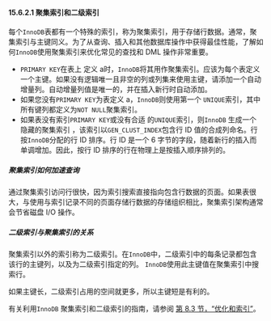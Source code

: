 #### 15.6.2.1 聚集索引和二级索引



每个`InnoDB`表都有一个特殊的索引，称为聚集索引，用于存储行数据。通常，聚集索引与主键同义。为了从查询、插入和其他数据库操作中获得最佳性能，了解如何`InnoDB`使用聚集索引来优化常见的查找和 DML 操作非常重要。

- `PRIMARY KEY`在表上 定义 a时，`InnoDB`将其用作聚集索引。应该为每个表定义一个主键。如果没有逻辑唯一且非空的列或列集来使用主键，请添加一个自动增量列。自动增量列值是唯一的，并在插入新行时自动添加。
- 如果您没有`PRIMARY KEY`为表定义 a，`InnoDB`则使用第一个 `UNIQUE`索引，其中所有键列都定义为`NOT NULL`聚集索引。
- 如果表没有索引`PRIMARY KEY`或没有合适 的`UNIQUE`索引，则`InnoDB` 生成一个隐藏的聚集索引 ，该索引以`GEN_CLUST_INDEX`包含行 ID 值的合成列命名。行按`InnoDB`分配的行 ID 排序。行 ID 是一个 6 字节的字段，随着新行的插入而单调增加。因此，按行 ID 排序的行在物理上是按插入顺序排列的。

##### 聚集索引如何加速查询

通过聚集索引访问行很快，因为索引搜索直接指向包含行数据的页面。如果表很大，与使用与索引记录不同的页面存储行数据的存储组织相比，聚集索引架构通常会节省磁盘 I/O 操作。

##### 二级索引与聚集索引的关系

聚集索引以外的索引称为二级索引。在`InnoDB`中，二级索引中的每条记录都包含该行的主键列，以及为二级索引指定的列。 `InnoDB`使用此主键值在聚集索引中搜索行。

如果主键长，二级索引占用的空间就更多，所以主键短是有利的。

有关利用`InnoDB` 聚集索引和二级索引的指南，请参阅 [第 8.3 节，“优化和索引”](https://dev.mysql.com/doc/refman/8.0/en/optimization-indexes.html)。